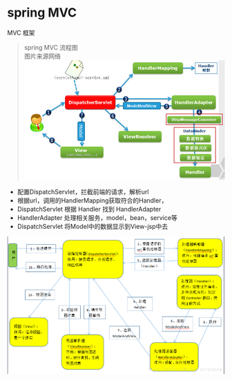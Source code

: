 # spring MVC
MVC 框架
> spring MVC  流程图  
>图片来源网络
![SpringMVC](SpringMVC.png)


- 配置DispatchServlet，拦截前端的请求，解析url
- 根据url，调用的HandlerMapping获取符合的Handler，
- DispatchServlet 根据 Handler 找到 HandlerAdapter
- HandlerAdapter 处理相关服务，model，bean，service等
- DispatchServlet 将Model中的数据显示到View-jsp中去


![SpringMVC](SpringMVC2.png)

